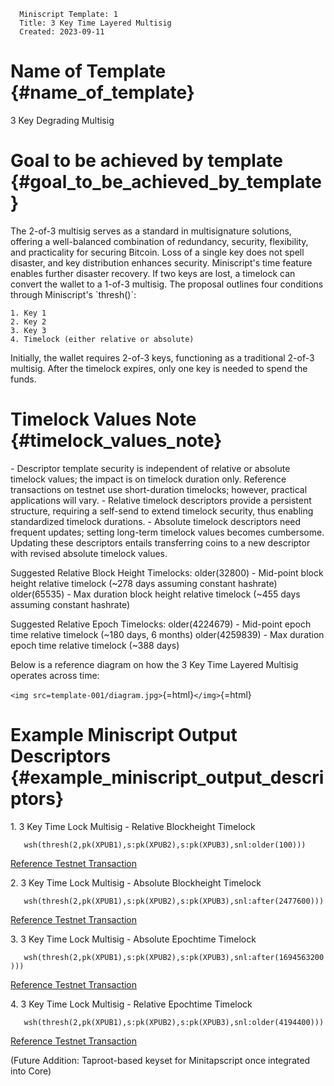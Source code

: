       Miniscript Template: 1
      Title: 3 Key Time Layered Multisig
      Created: 2023-09-11

# Name of Template {#name_of_template}

3 Key Degrading Multisig

# Goal to be achieved by template {#goal_to_be_achieved_by_template}

The 2-of-3 multisig serves as a standard in multisignature solutions,
offering a well-balanced combination of redundancy, security,
flexibility, and practicality for securing Bitcoin. Loss of a single key
does not spell disaster, and key distribution enhances security.
Miniscript\'s time feature enables further disaster recovery. If two
keys are lost, a timelock can convert the wallet to a 1-of-3 multisig.
The proposal outlines four conditions through Miniscript\'s
\`thresh()\`:

    1. Key 1
    2. Key 2
    3. Key 3
    4. Timelock (either relative or absolute)

Initially, the wallet requires 2-of-3 keys, functioning as a traditional
2-of-3 multisig. After the timelock expires, only one key is needed to
spend the funds.

# Timelock Values Note {#timelock_values_note}

\- Descriptor template security is independent of relative or absolute
timelock values; the impact is on timelock duration only. Reference
transactions on testnet use short-duration timelocks; however, practical
applications will vary. - Relative timelock descriptors provide a
persistent structure, requiring a self-send to extend timelock security,
thus enabling standardized timelock durations. - Absolute timelock
descriptors need frequent updates; setting long-term timelock values
becomes cumbersome. Updating these descriptors entails transferring
coins to a new descriptor with revised absolute timelock values.

Suggested Relative Block Height Timelocks: older(32800) - Mid-point
block height relative timelock (\~278 days assuming constant hashrate)
older(65535) - Max duration block height relative timelock (\~455 days
assuming constant hashrate)

Suggested Relative Epoch Timelocks: older(4224679) - Mid-point epoch
time relative timelock (\~180 days, 6 months) older(4259839) - Max
duration epoch time relative timelock (\~388 days)

Below is a reference diagram on how the 3 Key Time Layered Multisig
operates across time:

`<img src=template-001/diagram.jpg>`{=html}`</img>`{=html}

# Example Miniscript Output Descriptors {#example_miniscript_output_descriptors}

1\. 3 Key Time Lock Multisig - Relative Blockheight Timelock

`   wsh(thresh(2,pk(XPUB1),s:pk(XPUB2),s:pk(XPUB3),snl:older(100)))`

[Reference Testnet
Transaction](https://mempool.space/testnet/tx/13a204ec065f76878ee1f59f79b3eb2cea2b3fda4d8938e6cfa6a8394d090769)

2\. 3 Key Time Lock Multisig - Absolute Blockheight Timelock

`   wsh(thresh(2,pk(XPUB1),s:pk(XPUB2),s:pk(XPUB3),snl:after(2477600)))`

[Reference Testnet
Transaction](https://mempool.space/testnet/tx/df8a6946816a839f4de9d511ad902d740cc45ddddca3296de8fc11d1fd0c26f4)

3\. 3 Key Time Lock Multisig - Absolute Epochtime Timelock

`   wsh(thresh(2,pk(XPUB1),s:pk(XPUB2),s:pk(XPUB3),snl:after(1694563200)))`

[Reference Testnet
Transaction](https://mempool.space/testnet/tx/c0b80a8103e6af92a9bf8e7fb1faa8d073dae929138a2c6d747404cb46e6d690)

4\. 3 Key Time Lock Multisig - Relative Epochtime Timelock

`   wsh(thresh(2,pk(XPUB1),s:pk(XPUB2),s:pk(XPUB3),snl:older(4194400)))`

[Reference Testnet
Transaction](https://mempool.space/testnet/tx/1a9ba5a5a37a0df72dfbc28f57de89ce35bda1819afa73712bc29caa32164687)

(Future Addition: Taproot-based keyset for Minitapscript once integrated
into Core)
